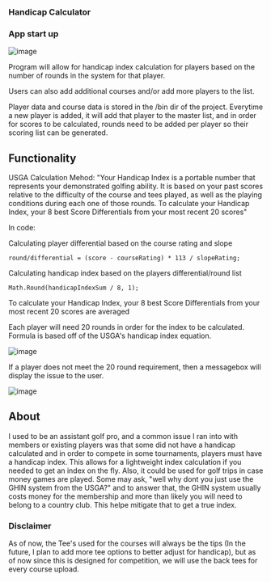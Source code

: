 ### Handicap Calculator

### App start up
![image](https://github.com/Cole-Z/CIS262_Final-/assets/98670265/0d41c219-cd81-4d40-b33e-66354d4474bf)

Program will allow for handicap index calculation for players based on the number of rounds in the system for that player.

Users can also add additional courses and/or add more players to the list.

Player data and course data is stored in the /bin dir of the project. Everytime a new player is added, it will add that player to the master list, and in order for scores to be calculated, rounds need to be added per player so their scoring list can be generated.

## Functionality

USGA Calculation Mehod: "Your Handicap Index is a portable number that represents your demonstrated golfing ability. It is based on your past scores relative to the difficulty of the course and tees played, as well as the playing conditions during each one of those rounds.
To calculate your Handicap Index, your 8 best Score Differentials from your most recent 20 scores"

In code: 

Calculating player differential based on the course rating and slope

```
round/differential = (score - courseRating) * 113 / slopeRating;

```
Calculating handicap index based on the players differential/round list
```
Math.Round(handicapIndexSum / 8, 1);
```

To calculate your Handicap Index, your 8 best Score Differentials from your most recent 20 scores are averaged

Each player will need 20 rounds in order for the index to be calculated. Formula is based off of the USGA's handicap index equation.

![image](https://github.com/Cole-Z/CIS262_Final-/assets/98670265/99191db1-9136-4702-9ece-28e27b2476f2)

If a player does not meet the 20 round requirement, then a messagebox will display the issue to the user.

![image](https://github.com/Cole-Z/CIS262_Final-/assets/98670265/ab9b9ae0-b225-4545-a587-cd7b11c8d146)

## About

I used to be an assistant golf pro, and a common issue I ran into with members or existing players was that some did not have a handicap calculated and in order to compete in some tournaments, players must have a handicap index.
This allows for a lightweight index calculation if you needed to get an index on the fly. Also, it could be used for golf trips in case money games are played. Some may ask, "well why dont you just use the GHIN system from the USGA?" and to answer that, the GHIN system usually costs money for the membership and more than likely you will need to belong to a country club. This helpe mitigate that to get a true index.

### Disclaimer

As of now, the Tee's used for the courses will always be the tips (In the future, I plan to add more tee options to better adjust for handicap), but as of now since this is designed for competition, we will use the back tees for every course upload.


